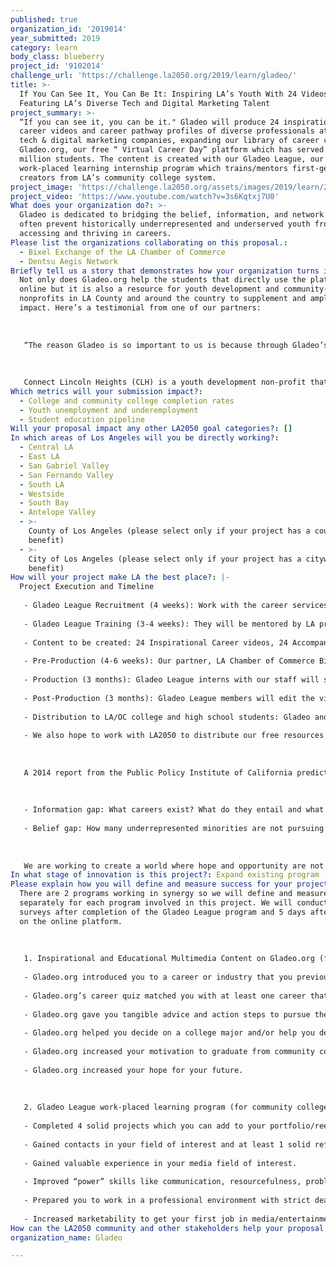 ```yaml
---
published: true
organization_id: '2019014'
year_submitted: 2019
category: learn
body_class: blueberry
project_id: '9102014'
challenge_url: 'https://challenge.la2050.org/2019/learn/gladeo/'
title: >-
  If You Can See It, You Can Be It: Inspiring LA’s Youth With 24 Videos
  Featuring LA’s Diverse Tech and Digital Marketing Talent
project_summary: >-
  “If you can see it, you can be it." Gladeo will produce 24 inspirational
  career videos and career pathway profiles of diverse professionals at LA’s top
  tech & digital marketing companies, expanding our library of career content on
  Gladeo.org, our free “ Virtual Career Day” platform which has served over 1
  million students. The content is created with our Gladeo League, our
  work-placed learning internship program which trains/mentors first-gen media
  creators from LA’s community college system.
project_image: 'https://challenge.la2050.org/assets/images/2019/learn/2048-wide/gladeo.jpg'
project_video: 'https://www.youtube.com/watch?v=3s6Kqtxj7U0'
What does your organization do?: >-
  Gladeo is dedicated to bridging the belief, information, and network gaps that
  often prevent historically underrepresented and underserved youth from
  accessing and thriving in careers.
Please list the organizations collaborating on this proposal.:
  - Bixel Exchange of the LA Chamber of Commerce
  - Dentsu Aegis Network
Briefly tell us a story that demonstrates how your organization turns inspiration into impact.: >-
  Not only does Gladeo.org help the students that directly use the platform
  online but it is also a resource for youth development and community-based
  nonprofits in LA County and around the country to supplement and amplify their
  impact. Here’s a testimonial from one of our partners: 
   
   
   
   “The reason Gladeo is so important to us is because through Gladeo’s career exploration workshop and free “Virtual Career Day”platform, they are able to paint a picture of what it means to dream boldly and never let circumstances hinder their career and education aspirations. Many of our students come from a low socioeconomic background. Their parents’ English is minimal. There aren’t too many books in the house. Both parents (if living with both parents) work full time. They relocate frequently because of income instability. These factors justify their way of having “survival mentality” and with that mindset, education or the future isn’t something they often think about. “That’s for the other kids from the suburbs.” Gladeo sets the tone for CLH in that these kids are instilled within them the confidence to dream big and to step out of their fears. Gladeo’s workshop and free online career platform which provide very practical tools to achieving specific career dreams helps our students step out of the ambiguity of "it’s too much work", to the practicalities of “I can do it one step at a time”. Every student who graduated from our first year cohort is now attending college. CLH and Gladeo played a HUGE role in that.” Steven Yu, Executive Director, Connect Lincoln Heights (CLH)
   
    
   
   Connect Lincoln Heights (CLH) is a youth development non-profit that connects Lincoln Heights HS students with mentors who are living out their career aspirations, provide the platform for mentorship to take place through monthly personal development workshops, develop a community service project that addresses a need in their community utilizing the profession of their mentor.
Which metrics will your submission impact?:
  - College and community college completion rates
  - Youth unemployment and underemployment
  - Student education pipeline
Will your proposal impact any other LA2050 goal categories?: []
In which areas of Los Angeles will you be directly working?:
  - Central LA
  - East LA
  - San Gabriel Valley
  - San Fernando Valley
  - South LA
  - Westside
  - South Bay
  - Antelope Valley
  - >-
    County of Los Angeles (please select only if your project has a countywide
    benefit)
  - >-
    City of Los Angeles (please select only if your project has a citywide
    benefit)
How will your project make LA the best place?: |-
  Project Execution and Timeline
   
   - Gladeo League Recruitment (4 weeks): Work with the career services department of LA’s community colleges to select 12 interns to join our Gladeo League: 8 Video Producers, 4 Reporters 
   
   - Gladeo League Training (3-4 weeks): They will be mentored by LA professionals working in broadcast journalism and film/video production. From Spectrum News 1, Twentieth Century Fox/Disney, KTLA and Dentsu Aegis Network. 
   
   - Content to be created: 24 Inspirational Career videos, 24 Accompanying Comprehensive Career Profiles
   
   - Pre-Production (4-6 weeks): Our partner, LA Chamber of Commerce Bixel Exchange will recruit, vet, and coordinate the 24 interviewees for the videos and career profiles we are producing. To prepare the interviewees, Gladeo will send out pre-interview questionnaires and schedule pre-interview calls in advance of interview day. 
   
   - Production (3 months): Gladeo League interns with our staff will shoot and conduct on-camera interviews of four professionals in various roles at each of the six companies.
   
   - Post-Production (3 months): Gladeo League members will edit the videos and profiles with the help of Gladeo’s professional staff and mentors. 
   
   - Distribution to LA/OC college and high school students: Gladeo and our collaborative partner, the LA Chamber of Commerce Bixel Exchange, will present the new videos and online resources to the school partners (19 community colleges, 30 high schools) through their email newsletter, social media, and workshops.
   
   - We also hope to work with LA2050 to distribute our free resources to the youth non-profit partners in their network. 
   
   
   
   A 2014 report from the Public Policy Institute of California predicts that by 2025, California will have an estimated 2.5 million unfilled jobs that will require at least some postsecondary education, with Information Technology slated to be the fastest growing sector. In addition, African American and Hispanic tech workers combined make up just 5% of the tech workforce. Students of increased socio-economic status are many times gifted with career orientation early in their youth. Students of lower economic means fail to benefit from career orientation from their parents or community. So how do they aspire to and pursue careers they’ve never heard of? Our project aims to bridge the following gaps at scale: 
   
   
   
   - Information gap: What careers exist? What do they entail and what are the education and steps necessary to get your foot in the door? 
   
   - Belief gap: How many underrepresented minorities are not pursuing careers in the technology sector because they don’t see or know anyone who looks like them doing it or because they’ve been told they are not as capable? 
   
   
   
   We are working to create a world where hope and opportunity are not limited by the lack of career role models, awareness, or information. LA is a city of full of diversity, in both its people and its industry. Now, let’s see our diverse people work in all of our diverse industries!
In what stage of innovation is this project?: Expand existing program (expanding and continuing ongoing successful projects)
Please explain how you will define and measure success for your project.: >-
  There are 2 programs working in synergy so we will define and measure success
  separately for each program involved in this project. We will conduct students
  surveys after completion of the Gladeo League program and 5 days after sign up
  on the online platform. 
   
   
   
   1. Inspirational and Educational Multimedia Content on Gladeo.org (for community college students). Success means:
   
   - Gladeo.org introduced you to a career or industry that you previously had little or no knowledge about.
   
   - Gladeo.org’s career quiz matched you with at least one career that seems interesting to you.
   
   - Gladeo.org gave you tangible advice and action steps to pursue the careers you are interested in.
   
   - Gladeo.org helped you decide on a college major and/or help you decide on courses you should take.
   
   - Gladeo.org increased your motivation to graduate from community college and take next steps in pursuing your dream career.
   
   - Gladeo.org increased your hope for your future.
   
   
   
   2. Gladeo League work-placed learning program (for community college students). Success means: 
   
   - Completed 4 solid projects which you can add to your portfolio/reel to show you have demonstrable experience in your field of interest.
   
   - Gained contacts in your field of interest and at least 1 solid reference.
   
   - Gained valuable experience in your media field of interest.
   
   - Improved “power” skills like communication, resourcefulness, problem solving, flexibility, critical thinking, teamwork and time management?
   
   - Prepared you to work in a professional environment with strict deadlines and high quality expectations.
   
   - Increased marketability to get your first job in media/entertainment.
How can the LA2050 community and other stakeholders help your proposal succeed?: []
organization_name: Gladeo

---
```


